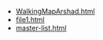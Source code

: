 * [WalkingMapArshad.html](WalkingMapArshad.html)
* [file1.html](file1.html)
* [master-list.html](master-list.html)